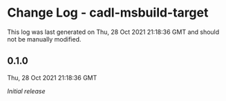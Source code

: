 # Change Log - cadl-msbuild-target

This log was last generated on Thu, 28 Oct 2021 21:18:36 GMT and should not be manually modified.

## 0.1.0
Thu, 28 Oct 2021 21:18:36 GMT

_Initial release_

